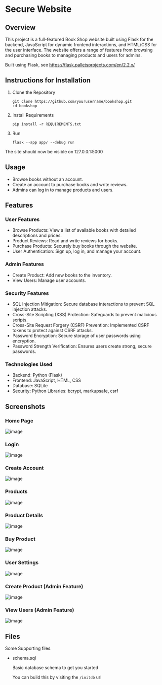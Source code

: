 # Secure Website

## Overview

This project is a full-featured Book Shop website built using Flask for the backend, JavaScript for dynamic frontend interactions, and HTML/CSS for the user interface. The website offers a range of features from browsing and purchasing books to managing products and users for admins.

Built using Flask, see https://flask.palletsprojects.com/en/2.2.x/

## Instructions for Installation
     
  1. Clone the Repository

      ```
	 git clone https://github.com/yourusername/bookshop.git
	 cd bookshop
	 ```
  
  2. Install Requirements
  
     ```
	 pip install -r REQUIREMENTS.txt
	 ```
	
  3. Run
  
     ```
	 flask --app app/ --debug run
	 ```

The site should now be visible on 127.0.0.1:5000


## Usage

- Browse books without an account.
- Create an account to purchase books and write reviews.
- Admins can log in to manage products and users.

  
## Features

### User Features

- Browse Products: View a list of available books with detailed descriptions and prices.
- Product Reviews: Read and write reviews for books.
- Purchase Products: Securely buy books through the website.
- User Authentication: Sign up, log in, and manage your account.

### Admin Features

- Create Product: Add new books to the inventory.
- View Users: Manage user accounts.

### Security Features

- SQL Injection Mitigation: Secure database interactions to prevent SQL injection attacks.
- Cross-Site Scripting (XSS) Protection: Safeguards to prevent malicious scripts.
- Cross-Site Request Forgery (CSRF) Prevention: Implemented CSRF tokens to protect against CSRF attacks.
- Password Encryption: Secure storage of user passwords using encryption.
- Password Strength Verification: Ensures users create strong, secure passwords.

### Technologies Used

- Backend: Python (Flask)
- Frontend: JavaScript, HTML, CSS
- Database: SQLite
- Security: Python Libraries: bcrypt, markupsafe, csrf


## Screenshots

### Home Page

![image](https://github.com/venkataprabhav/Python---Flask_Secure_Website/assets/123014399/18dbd51a-d3a6-4dd5-9431-715b1132f214)


### Login

![image](https://github.com/venkataprabhav/Python---Flask_Secure_Website/assets/123014399/e85db69e-4ab5-42ab-abdf-d0a3bdd372b5)


### Create Account

![image](https://github.com/venkataprabhav/Python---Flask_Secure_Website/assets/123014399/740b3177-3b06-4cb2-afaa-10da8d941f05)


### Products

![image](https://github.com/venkataprabhav/Python---Flask_Secure_Website/assets/123014399/4c367453-898b-4adc-9510-4a290aabd4b3)


### Product Details

![image](https://github.com/venkataprabhav/Python---Flask_Secure_Website/assets/123014399/fad201b3-e808-4746-92e5-226ce97b8dd0)


### Buy Product

![image](https://github.com/venkataprabhav/Python---Flask_Secure_Website/assets/123014399/76024b08-2839-4635-96c7-0c0d450aea39)

### User Settings

![image](https://github.com/venkataprabhav/Python---Flask_Secure_Website/assets/123014399/9d3f98e0-24d8-42ad-ad45-27377f7fff08)



### Create Product (Admin Feature)

![image](https://github.com/venkataprabhav/Python---Flask_Secure_Website/assets/123014399/fdc25a8c-c494-4225-8dbf-5b498f9d1bb9)


### View Users (Admin Feature)

![image](https://github.com/venkataprabhav/Python---Flask_Secure_Website/assets/123014399/5464a8c8-c906-4c73-92c4-d13851e6abd2)





## Files

Some Supporting files

  - schema.sql
  
    Basic database schema to get you started
	
	You can build this by visiting the ```/initdb``` url

